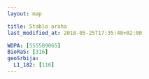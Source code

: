 ```yaml
---
layout: map

title: Stablo oraha
last_modified_at: 2018-05-25T17:35:48+02:00

WDPA: [555589065]
BioRaS: [316]
geoSrbija:
  L1_182: [116]
---
```

